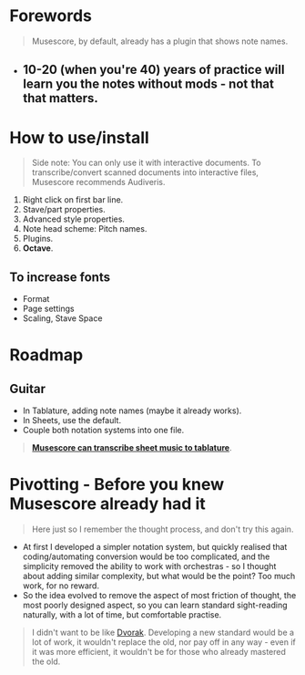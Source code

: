 # Forewords

> Musescore, by default, already has a plugin that shows note names.

- ## 10-20 (when you're 40) years of practice will learn you the notes without mods - not that that matters.

# How to use/install
> Side note: You can only use it with interactive documents. To transcribe/convert scanned documents into interactive files, Musescore recommends Audiveris.

1. Right click on first bar line.
1. Stave/part properties.
1. Advanced style properties.
1. Note head scheme: Pitch names.
1. Plugins.
1. **Octave**.

## To increase fonts

- Format
- Page settings
- Scaling, Stave Space

# Roadmap

## Guitar

> 

- In Tablature, adding note names (maybe it already works).
- In Sheets, use the default.
- Couple both notation systems into one file.

> [**Musescore can transcribe sheet music to tablature**](https://www.youtube.com/watch?v=UHo80dStZRI).

# Pivotting - Before you knew Musescore already had it

> Here just so I remember the thought process, and don't try this again.

- At first I developed a simpler notation system, but quickly realised that coding/automating conversion would be too complicated, and the simplicity removed the ability to work with orchestras - so I thought about adding similar complexity, but what would be the point? Too much work, for no reward.
- So the idea evolved to remove the aspect of most friction of thought, the most poorly designed aspect, so you can learn standard sight-reading naturally, with a lot of time, but comfortable practise.

> I didn't want to be like [Dvorak](https://www.wikiwand.com/en/Dvorak_keyboard_layout). Developing a new standard would be a lot of work, it wouldn't replace the old, nor pay off in any way - even if it was more efficient, it wouldn't be for those who already mastered the old.
